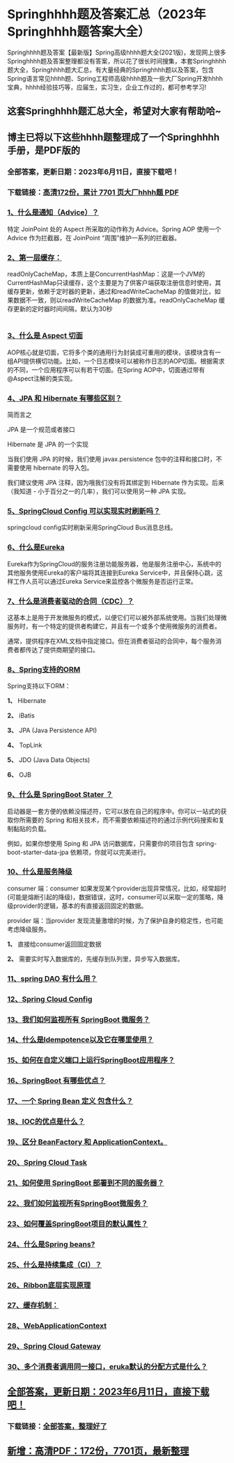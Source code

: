 # Springhhhh题及答案汇总（2023年Springhhhh题答案大全）

Springhhhh题及答案【最新版】Spring高级hhhh题大全(2021版)，发现网上很多Springhhhh题及答案整理都没有答案，所以花了很长时间搜集，本套Springhhhh题大全，Springhhhh题大汇总，有大量经典的Springhhhh题以及答案，包含Spring语言常见hhhh题、Spring工程师高级hhhh题及一些大厂Spring开发hhhh宝典，hhhh经验技巧等，应届生，实习生，企业工作过的，都可参考学习!

## 这套Springhhhh题汇总大全，希望对大家有帮助哈~ 

## 博主已将以下这些hhhh题整理成了一个Springhhhh手册，是PDF版的


### 全部答案，更新日期：2023年6月11日，直接下载吧！
### 下载链接：[高清172份，累计 7701 页大厂hhhh题  PDF](https://gitee.com/souyunku/DevBooks/blob/master/docs/index.md)


### [1、什么是通知（Advice）？](https://gitee.com/souyunku/NewDevBooks/blob/master/docs/Spring/Springhhhh题及答案汇总（2021年Springhhhh题答案大全）.md#1什么是通知advice)  


特定 JoinPoint 处的 Aspect 所采取的动作称为 Advice。Spring AOP 使用一个 Advice 作为拦截器，在 JoinPoint “周围”维护一系列的拦截器。


### [2、第⼀层缓存：](https://gitee.com/souyunku/NewDevBooks/blob/master/docs/Spring/Springhhhh题及答案汇总（2021年Springhhhh题答案大全）.md#2第⼀层缓存：)  


readOnlyCacheMap，本质上是ConcurrentHashMap：这是⼀个JVM的CurrentHashMap只读缓存，这个主要是为了供客户端获取注册信息时使⽤，其缓存更新，依赖于定时器的更新，通过和readWriteCacheMap 的值做对⽐，如果数据不⼀致，则以readWriteCacheMap 的数据为准。readOnlyCacheMap 缓存更新的定时器时间间隔，默认为30秒

#
### [3、什么是 Aspect 切面](https://gitee.com/souyunku/NewDevBooks/blob/master/docs/Spring/Springhhhh题及答案汇总（2021年Springhhhh题答案大全）.md#3什么是-aspect-切面)  


AOP核心就是切面，它将多个类的通用行为封装成可重用的模块，该模块含有一组API提供横切功能。比如，一个日志模块可以被称作日志的AOP切面。根据需求的不同，一个应用程序可以有若干切面。在Spring AOP中，切面通过带有@Aspect注解的类实现。


### [4、JPA 和 Hibernate 有哪些区别？](https://gitee.com/souyunku/NewDevBooks/blob/master/docs/Spring/Springhhhh题及答案汇总（2021年Springhhhh题答案大全）.md#4jpa-和-hibernate-有哪些区别)  


简而言之

JPA 是一个规范或者接口

Hibernate 是 JPA 的一个实现

当我们使用 JPA 的时候，我们使用 javax.persistence 包中的注释和接口时，不需要使用 hibernate 的导入包。

我们建议使用 JPA 注释，因为哦我们没有将其绑定到 Hibernate 作为实现。后来（我知道 - 小于百分之一的几率），我们可以使用另一种 JPA 实现。


### [5、SpringCloud Config 可以实现实时刷新吗？](https://gitee.com/souyunku/NewDevBooks/blob/master/docs/Spring/Springhhhh题及答案汇总（2021年Springhhhh题答案大全）.md#5springcloud-config-可以实现实时刷新吗)  


springcloud config实时刷新采用SpringCloud Bus消息总线。


### [6、什么是Eureka](https://gitee.com/souyunku/NewDevBooks/blob/master/docs/Spring/Springhhhh题及答案汇总（2021年Springhhhh题答案大全）.md#6什么是eureka)  


Eureka作为SpringCloud的服务注册功能服务器，他是服务注册中心，系统中的其他服务使用Eureka的客户端将其连接到Eureka Service中，并且保持心跳，这样工作人员可以通过Eureka Service来监控各个微服务是否运行正常。


### [7、什么是消费者驱动的合同（CDC）？](https://gitee.com/souyunku/NewDevBooks/blob/master/docs/Spring/Springhhhh题及答案汇总（2021年Springhhhh题答案大全）.md#7什么是消费者驱动的合同cdc)  


这基本上是用于开发微服务的模式，以便它们可以被外部系统使用。当我们处理微服务时，有一个特定的提供者构建它，并且有一个或多个使用微服务的消费者。

通常，提供程序在XML文档中指定接口。但在消费者驱动的合同中，每个服务消费者都传达了提供商期望的接口。


### [8、Spring支持的ORM](https://gitee.com/souyunku/NewDevBooks/blob/master/docs/Spring/Springhhhh题及答案汇总（2021年Springhhhh题答案大全）.md#8spring支持的orm)  


Spring支持以下ORM：

**1、** Hibernate

**2、** iBatis

**3、** JPA (Java Persistence API)

**4、** TopLink

**5、** JDO (Java Data Objects)

**6、** OJB


### [9、什么是 SpringBoot Stater ？](https://gitee.com/souyunku/NewDevBooks/blob/master/docs/Spring/Springhhhh题及答案汇总（2021年Springhhhh题答案大全）.md#9什么是-springboot-stater-)  


启动器是一套方便的依赖没描述符，它可以放在自己的程序中。你可以一站式的获取你所需要的 Spring 和相关技术，而不需要依赖描述符的通过示例代码搜索和复制黏贴的负载。

例如，如果你想使用 Sping 和 JPA 访问数据库，只需要你的项目包含 spring-boot-starter-data-jpa 依赖项，你就可以完美进行。


### [10、什么是服务降级](https://gitee.com/souyunku/NewDevBooks/blob/master/docs/Spring/Springhhhh题及答案汇总（2021年Springhhhh题答案大全）.md#10什么是服务降级)  


consumer 端：consumer 如果发现某个provider出现异常情况，⽐如，经常超时(可能是熔断引起的降级)，数据错误，这时，consumer可以采取⼀定的策略，降级provider的逻辑，基本的有直接返回固定的数据。

provider 端：当provider 发现流量激增的时候，为了保护⾃身的稳定性，也可能考虑降级服务。

**1、** 直接给consumer返回固定数据

**2、** 需要实时写⼊数据库的，先缓存到队列⾥，异步写⼊数据库。


### [11、spring DAO 有什么用？](https://gitee.com/souyunku/NewDevBooks/blob/master/docs/Spring/Springhhhh题及答案汇总（2021年Springhhhh题答案大全）.md#11spring-dao-有什么用)  

### [12、Spring Cloud Config](https://gitee.com/souyunku/NewDevBooks/blob/master/docs/Spring/Springhhhh题及答案汇总（2021年Springhhhh题答案大全）.md#12spring-cloud-config)  

### [13、我们如何监视所有 SpringBoot 微服务？](https://gitee.com/souyunku/NewDevBooks/blob/master/docs/Spring/Springhhhh题及答案汇总（2021年Springhhhh题答案大全）.md#13我们如何监视所有-springboot-微服务)  

### [14、什么是Idempotence以及它在哪里使用？](https://gitee.com/souyunku/NewDevBooks/blob/master/docs/Spring/Springhhhh题及答案汇总（2021年Springhhhh题答案大全）.md#14什么是idempotence以及它在哪里使用)  

### [15、如何在自定义端口上运行SpringBoot应用程序？](https://gitee.com/souyunku/NewDevBooks/blob/master/docs/Spring/Springhhhh题及答案汇总（2021年Springhhhh题答案大全）.md#15如何在自定义端口上运行springboot应用程序)  

### [16、SpringBoot 有哪些优点？](https://gitee.com/souyunku/NewDevBooks/blob/master/docs/Spring/Springhhhh题及答案汇总（2021年Springhhhh题答案大全）.md#16springboot-有哪些优点)  

### [17、一个 Spring Bean 定义 包含什么？](https://gitee.com/souyunku/NewDevBooks/blob/master/docs/Spring/Springhhhh题及答案汇总（2021年Springhhhh题答案大全）.md#17一个-spring-bean-定义-包含什么)  

### [18、IOC的优点是什么？](https://gitee.com/souyunku/NewDevBooks/blob/master/docs/Spring/Springhhhh题及答案汇总（2021年Springhhhh题答案大全）.md#18ioc的优点是什么)  

### [19、区分 BeanFactory 和 ApplicationContext。](https://gitee.com/souyunku/NewDevBooks/blob/master/docs/Spring/Springhhhh题及答案汇总（2021年Springhhhh题答案大全）.md#19区分-beanfactory-和-applicationcontext。)  

### [20、Spring Cloud Task](https://gitee.com/souyunku/NewDevBooks/blob/master/docs/Spring/Springhhhh题及答案汇总（2021年Springhhhh题答案大全）.md#20spring-cloud-task)  

### [21、如何使用 SpringBoot 部署到不同的服务器？](https://gitee.com/souyunku/NewDevBooks/blob/master/docs/Spring/Springhhhh题及答案汇总（2021年Springhhhh题答案大全）.md#21如何使用-springboot-部署到不同的服务器)  

### [22、我们如何监视所有SpringBoot微服务？](https://gitee.com/souyunku/NewDevBooks/blob/master/docs/Spring/Springhhhh题及答案汇总（2021年Springhhhh题答案大全）.md#22我们如何监视所有springboot微服务)  

### [23、如何覆盖SpringBoot项目的默认属性？](https://gitee.com/souyunku/NewDevBooks/blob/master/docs/Spring/Springhhhh题及答案汇总（2021年Springhhhh题答案大全）.md#23如何覆盖springboot项目的默认属性)  

### [24、什么是Spring beans?](https://gitee.com/souyunku/NewDevBooks/blob/master/docs/Spring/Springhhhh题及答案汇总（2021年Springhhhh题答案大全）.md#24什么是spring-beans)  

### [25、什么是持续集成（CI）？](https://gitee.com/souyunku/NewDevBooks/blob/master/docs/Spring/Springhhhh题及答案汇总（2021年Springhhhh题答案大全）.md#25什么是持续集成ci)  

### [26、Ribbon底层实现原理](https://gitee.com/souyunku/NewDevBooks/blob/master/docs/Spring/Springhhhh题及答案汇总（2021年Springhhhh题答案大全）.md#26ribbon底层实现原理)  

### [27、缓存机制：](https://gitee.com/souyunku/NewDevBooks/blob/master/docs/Spring/Springhhhh题及答案汇总（2021年Springhhhh题答案大全）.md#27缓存机制：)  

### [28、WebApplicationContext](https://gitee.com/souyunku/NewDevBooks/blob/master/docs/Spring/Springhhhh题及答案汇总（2021年Springhhhh题答案大全）.md#28webapplicationcontext)  

### [29、Spring Cloud Gateway](https://gitee.com/souyunku/NewDevBooks/blob/master/docs/Spring/Springhhhh题及答案汇总（2021年Springhhhh题答案大全）.md#29spring-cloud-gateway)  

### [30、多个消费者调⽤同⼀接⼝，eruka默认的分配⽅式是什么？](https://gitee.com/souyunku/NewDevBooks/blob/master/docs/Spring/Springhhhh题及答案汇总（2021年Springhhhh题答案大全）.md#30多个消费者调⽤同⼀接⼝eruka默认的分配⽅式是什么)  






## [全部答案，更新日期：2023年6月11日，直接下载吧！](https://gitee.com/souyunku/DevBooks/blob/master/docs/daan.md)

### 下载链接：[全部答案，整理好了](https://gitee.com/souyunku/NewDevBooks/blob/master/docs/daan.md)




## [新增：高清PDF：172份，7701页，最新整理](https://gitee.com/souyunku/DevBooks/blob/master/docs/daan.md)

